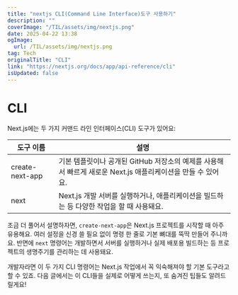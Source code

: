 ```yaml
---
title: "nextjs CLI(Command Line Interface)도구 사용하기"
description: ""
coverImage: "/TIL/assets/img/nextjs.png"
date: 2025-04-22 13:38
ogImage: 
  url: /TIL/assets/img/nextjs.png
tag: Tech
originalTitle: "CLI"
link: "https://nextjs.org/docs/app/api-reference/cli"
isUpdated: false
---
```



# CLI

Next.js에는 두 가지 커맨드 라인 인터페이스(CLI) 도구가 있어요:

| 도구 이름           | 설명                                                                                              |
|-----------------|-------------------------------------------------------------------------------------------------|
| create-next-app | 기본 템플릿이나 공개된 GitHub 저장소의 예제를 사용해서 빠르게 새로운 Next.js 애플리케이션을 만들 수 있어요.      |
| next            | Next.js 개발 서버를 실행하거나, 애플리케이션을 빌드하는 등 다양한 작업을 할 때 사용돼요.                          |

조금 더 풀어서 설명하자면, `create-next-app`은 Next.js 프로젝트를 시작할 때 아주 유용해요. 여러 설정을 신경 쓸 필요 없이 명령 한 줄로 기본 뼈대를 뚝딱 만들어 주니까요. 반면에 `next` 명령어는 개발하면서 서버를 실행하거나 실제 배포용 빌드하는 등 프로젝트의 생명주기를 관리하는 데 사용돼요.

개발자라면 이 두 가지 CLI 명령어는 Next.js 작업에서 꼭 익숙해져야 할 기본 도구라고 할 수 있죠. 다음 글에서는 이 CLI들을 실제로 어떻게 쓰는지, 또 숨겨진 팁들도 알려드릴게요!